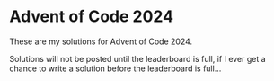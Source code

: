 # Advent of Code 2024

These are my solutions for Advent of Code 2024.

Solutions will not be posted until the leaderboard is full, if I ever get a chance to write a solution before the leaderboard is full...
